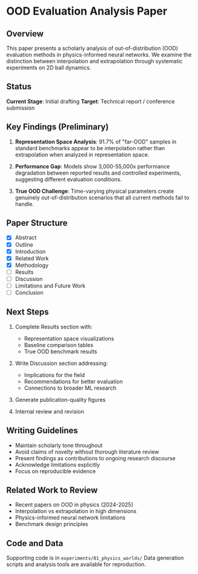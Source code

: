 # OOD Evaluation Analysis Paper

## Overview

This paper presents a scholarly analysis of out-of-distribution (OOD) evaluation methods in physics-informed neural networks. We examine the distinction between interpolation and extrapolation through systematic experiments on 2D ball dynamics.

## Status

**Current Stage**: Initial drafting
**Target**: Technical report / conference submission

## Key Findings (Preliminary)

1. **Representation Space Analysis**: 91.7% of "far-OOD" samples in standard benchmarks appear to be interpolation rather than extrapolation when analyzed in representation space.

2. **Performance Gap**: Models show 3,000-55,000x performance degradation between reported results and controlled experiments, suggesting different evaluation conditions.

3. **True OOD Challenge**: Time-varying physical parameters create genuinely out-of-distribution scenarios that all current methods fail to handle.

## Paper Structure

- [x] Abstract
- [x] Outline
- [x] Introduction
- [x] Related Work
- [x] Methodology
- [ ] Results
- [ ] Discussion
- [ ] Limitations and Future Work
- [ ] Conclusion

## Next Steps

1. Complete Results section with:
   - Representation space visualizations
   - Baseline comparison tables
   - True OOD benchmark results

2. Write Discussion section addressing:
   - Implications for the field
   - Recommendations for better evaluation
   - Connections to broader ML research

3. Generate publication-quality figures

4. Internal review and revision

## Writing Guidelines

- Maintain scholarly tone throughout
- Avoid claims of novelty without thorough literature review
- Present findings as contributions to ongoing research discourse
- Acknowledge limitations explicitly
- Focus on reproducible evidence

## Related Work to Review

- Recent papers on OOD in physics (2024-2025)
- Interpolation vs extrapolation in high dimensions
- Physics-informed neural network limitations
- Benchmark design principles

## Code and Data

Supporting code is in `experiments/01_physics_worlds/`
Data generation scripts and analysis tools are available for reproduction.
